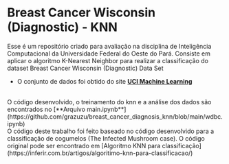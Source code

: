 # Breast Cancer Wisconsin (Diagnostic) - KNN

Esse é um repositório criado para avaliação na disciplina de Inteligência Computacional da Universidade Federal do Oeste do Pará. Consiste em aplicar
o algoritmo K-Nearest Neighbor para realizar a classificação do dataset Breast Cancer Wisconsin (Diagnostic) Data Set
</br>
* O conjunto de dados foi obtido do site [**UCI Machine Learning**](https://archive.ics.uci.edu/ml/datasets/Breast+Cancer+Wisconsin+%28Diagnostic%29)
</br>
O código desenvolvido, o treinamento do knn e a análise dos dados são encontrados no [**Arquivo main.ipynb**](https://github.com/grazuzu/breast_cancer_diagnosis_knn/blob/main/wdbc.ipynb)
</br>
O código deste trabalho foi feito baseado no código desenvolvido para a classificação de cogumelos (The Infected Mushroom case). O código original pode ser encontrado em [Algoritmo KNN para classificação](https://inferir.com.br/artigos/algoritimo-knn-para-classificacao/)
